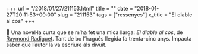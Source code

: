 +++
url = "/2018/01/27/211153.html"
title = ""
date = "2018-01-27T20:11:53+00:00"
slug = "211153"
tags = ["ressenyes"]
x_title = "El diable al cos"
+++

📖 Una novel·la curta que se m’ha fet una mica llarga: *El diable al cos*, de [Raymond Radiguet](https://fr.wikipedia.org/wiki/Raymond_Radiguet). Tant de bo l’hagués llegida fa trenta-cinc anys. Impacta saber que l’autor la va escriure als divuit.
